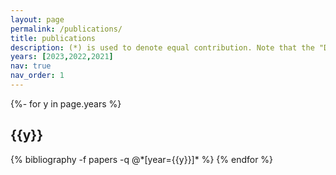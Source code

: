 ```yaml
---
layout: page
permalink: /publications/
title: publications
description: (*) is used to denote equal contribution. Note that the "DesignCon" is top-tiered SI/PI non-published venue.
years: [2023,2022,2021]
nav: true
nav_order: 1
---
```

<!-- _pages/publications.md -->
<div class="publications">

{%- for y in page.years %}
  <h2 class="year">{{y}}</h2>
  {% bibliography -f papers -q @*[year={{y}}]* %}
{% endfor %}

</div>
